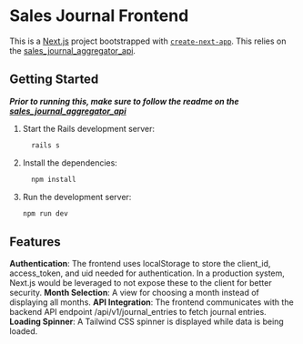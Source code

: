 # Sales Journal Frontend

This is a [Next.js](https://nextjs.org) project bootstrapped with [`create-next-app`](https://nextjs.org/docs/app/api-reference/cli/create-next-app). This relies on the [sales_journal_aggregator_api](https://github.com/delian7/sales_journal_aggregator_api).

## Getting Started
***Prior to running this, make sure to follow the readme on the [sales_journal_aggregator_api](https://github.com/delian7/sales_journal_aggregator_api)***

1. Start the Rails development server:
    ```sh
      rails s
    ```

2. Install the dependencies:
    ```sh
      npm install
    ```

3. Run the development server:
    ```sh
    npm run dev
    ```

## Features
**Authentication**: The frontend uses localStorage to store the client_id, access_token, and uid needed for authentication. In a production system, Next.js would be leveraged to not expose these to the client for better security.
**Month Selection**: A view for choosing a month instead of displaying all months.
**API Integration**: The frontend communicates with the backend API endpoint /api/v1/journal_entries to fetch journal entries.
**Loading Spinner**: A Tailwind CSS spinner is displayed while data is being loaded.
